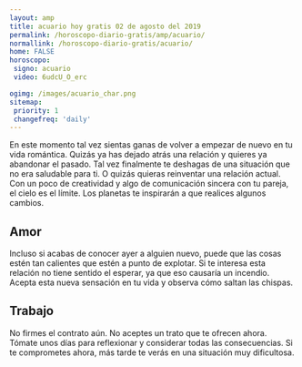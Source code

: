 ```yaml
---
layout: amp
title: acuario hoy gratis 02 de agosto del 2019 
permalink: /horoscopo-diario-gratis/amp/acuario/
normallink: /horoscopo-diario-gratis/acuario/
home: FALSE
horoscopo:
 signo: acuario
 video: 6udcU_O_erc

ogimg: /images/acuario_char.png
sitemap:
 priority: 1
 changefreq: 'daily'
---
```



En este momento tal vez sientas ganas de volver a empezar de nuevo en tu vida romántica. Quizás ya has dejado atrás una relación y quieres ya abandonar el pasado. Tal vez finalmente te deshagas de una situación que no era saludable para ti. O quizás quieras reinventar una relación actual. Con un poco de creatividad y algo de comunicación sincera con tu pareja, el cielo es el límite. Los planetas te inspirarán a que realices algunos cambios.

## Amor

Incluso si acabas de conocer ayer a alguien nuevo, puede que las cosas estén tan calientes que estén a punto de explotar. Si te interesa esta relación no tiene sentido el esperar, ya que eso causaría un incendio. Acepta esta nueva sensación en tu vida y observa cómo saltan las chispas.

## Trabajo

No firmes el contrato aún. No aceptes un trato que te ofrecen ahora. Tómate unos días para reflexionar y considerar todas las consecuencias. Si te comprometes ahora, más tarde te verás en una situación muy dificultosa.